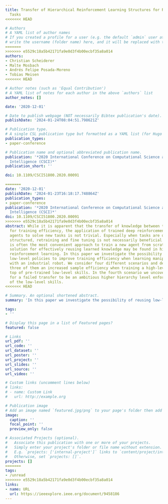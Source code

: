 ```yaml
---
title: Transfer of Hierarchical Reinforcement Learning Structures for Robotic Manipulation
  Tasks
<<<<<<< HEAD

# Authors
# A YAML list of author names
# If you created a profile for a user (e.g. the default `admin` user at `content/authors/admin/`), 
# write the username (folder name) here, and it will be replaced with their full name and linked to their profile.
=======
>>>>>>> e5529c18a5b42171fa9e0d3f4b00ecbf35a8a014
authors:
- Christian Scheiderer
- Malte Mosbach
- Andrés Felipe Posada-Moreno
- Tobias Meisen
<<<<<<< HEAD

# Author notes (such as 'Equal Contribution')
# A YAML list of notes for each author in the above `authors` list
author_notes: []

date: '2020-12-01'

# Date to publish webpage (NOT necessarily Bibtex publication's date).
publishDate: '2024-01-24T08:04:51.798621Z'

# Publication type.
# A single CSL publication type but formatted as a YAML list (for Hugo requirements).
publication_types:
- paper-conference

# Publication name and optional abbreviated publication name.
publication: '*2020 International Conference on Computational Science and Computational
  Intelligence (CSCI)*'
publication_short: ''

doi: 10.1109/CSCI51800.2020.00091

=======
date: '2020-12-01'
publishDate: '2024-01-23T16:18:17.748864Z'
publication_types:
- paper-conference
publication: '*2020 International Conference on Computational Science and Computational
  Intelligence (CSCI)*'
doi: 10.1109/CSCI51800.2020.00091
>>>>>>> e5529c18a5b42171fa9e0d3f4b00ecbf35a8a014
abstract: While it is apparent that the transfer of knowledge between tasks is beneficial
  for training efficiency, the application of trained deep reinforcement learning
  agents to solve new tasks is not trivial. Especially when tasks are differently
  structured, retraining and fine tuning is not necessarily beneficial. Instead, it
  is often the most convenient approach to train a new agent from scratch. One potential
  solution for effectively reusing learned knowledge may be found in hierarchical
  reinforcement learning. In this paper we investigate the possibility of reusing
  low-level policies to improve training efficiency when learning manipulation tasks
  with an industrial robot. We consider four different scenarios and demonstrate for
  three of them an increased sample efficiency when training a high-level policy on
  top of pre-trained low-level skills. In the fourth scenario we uncover the reason
  for a failed transfer to be an ambitious higher hierarchy level enforcing a relearning
  of the low-level skills.
<<<<<<< HEAD

# Summary. An optional shortened abstract.
summary: 'In this paper we investigate the possibility of reusing low-level policies to improve training efficiency when learning manipulation tasks with an industrial robot.'

tags:
- ''

# Display this page in a list of Featured pages?
featured: false

# Links
url_pdf: ''
url_code: ''
url_dataset: ''
url_poster: ''
url_project: ''
url_slides: ''
url_source: ''
url_video: ''

# Custom links (uncomment lines below)
# links:
# - name: Custom Link
#   url: http://example.org

# Publication image
# Add an image named `featured.jpg/png` to your page's folder then add a caption below.
image:
  caption: ''
  focal_point: ''
  preview_only: false

# Associated Projects (optional).
#   Associate this publication with one or more of your projects.
#   Simply enter your project's folder or file name without extension.
#   E.g. `projects: ['internal-project']` links to `content/project/internal-project/index.md`.
#   Otherwise, set `projects: []`.
projects: []
=======
tags:
- /unread
>>>>>>> e5529c18a5b42171fa9e0d3f4b00ecbf35a8a014
links:
- name: URL
  url: https://ieeexplore.ieee.org/document/9458186
---
```

